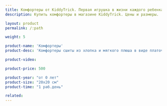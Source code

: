 ```yaml
---
title: Комфортеры от KiddyTrick. Первая игрушка в жизни каждого ребенка.
description: Купить комфортеры в магазине KiddyTrick. Цены и размеры.

layout: product
permalink: /:path

weight: 5

product-name: 'Комфортеры'
product-desc: 'Комфортеры сшиты из хлопка и мягкого плюша в виде платочков. По периметру вшиты разноцветные хлопковые ленточки. Один уголок наполнен гранулятом и может использоваться в качестве прорезывателя. Комфортер можно стирать и сушить в машинке и гладить на среднем режиме по хлопковой стороне.'

product-video:

product-price: 500

product-year: "от 0 лет"
product-size: "20х20 см"
product-time: "1 раб.день"

related:
---
```

	